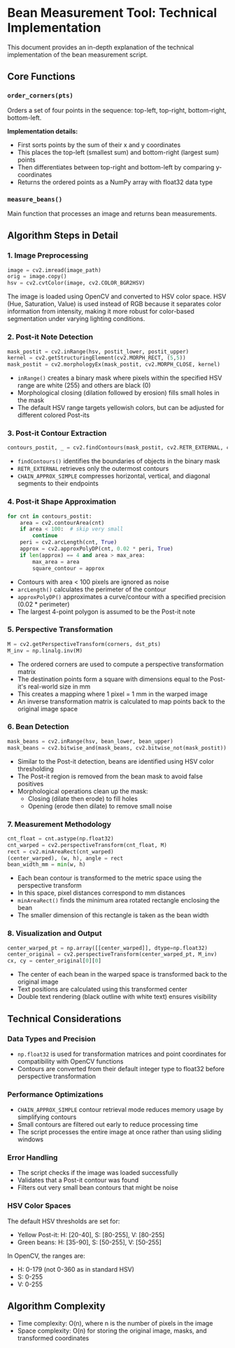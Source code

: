 # Bean Measurement Tool: Technical Implementation

This document provides an in-depth explanation of the technical implementation of the bean measurement script.

## Core Functions

### `order_corners(pts)`

Orders a set of four points in the sequence: top-left, top-right, bottom-right, bottom-left.

**Implementation details:**
- First sorts points by the sum of their x and y coordinates
- This places the top-left (smallest sum) and bottom-right (largest sum) points
- Then differentiates between top-right and bottom-left by comparing y-coordinates
- Returns the ordered points as a NumPy array with float32 data type

### `measure_beans()`

Main function that processes an image and returns bean measurements.

## Algorithm Steps in Detail

### 1. Image Preprocessing

```python
image = cv2.imread(image_path)
orig = image.copy()
hsv = cv2.cvtColor(image, cv2.COLOR_BGR2HSV)
```

The image is loaded using OpenCV and converted to HSV color space. HSV (Hue, Saturation, Value) is used instead of RGB because it separates color information from intensity, making it more robust for color-based segmentation under varying lighting conditions.

### 2. Post-it Note Detection

```python
mask_postit = cv2.inRange(hsv, postit_lower, postit_upper)
kernel = cv2.getStructuringElement(cv2.MORPH_RECT, (5,5))
mask_postit = cv2.morphologyEx(mask_postit, cv2.MORPH_CLOSE, kernel)
```

- `inRange()` creates a binary mask where pixels within the specified HSV range are white (255) and others are black (0)
- Morphological closing (dilation followed by erosion) fills small holes in the mask
- The default HSV range targets yellowish colors, but can be adjusted for different colored Post-its

### 3. Post-it Contour Extraction

```python
contours_postit, _ = cv2.findContours(mask_postit, cv2.RETR_EXTERNAL, cv2.CHAIN_APPROX_SIMPLE)
```

- `findContours()` identifies the boundaries of objects in the binary mask
- `RETR_EXTERNAL` retrieves only the outermost contours
- `CHAIN_APPROX_SIMPLE` compresses horizontal, vertical, and diagonal segments to their endpoints

### 4. Post-it Shape Approximation

```python
for cnt in contours_postit:
    area = cv2.contourArea(cnt)
    if area < 100:  # skip very small
        continue
    peri = cv2.arcLength(cnt, True)
    approx = cv2.approxPolyDP(cnt, 0.02 * peri, True)
    if len(approx) == 4 and area > max_area:
        max_area = area
        square_contour = approx
```

- Contours with area < 100 pixels are ignored as noise
- `arcLength()` calculates the perimeter of the contour
- `approxPolyDP()` approximates a curve/contour with a specified precision (0.02 * perimeter)
- The largest 4-point polygon is assumed to be the Post-it note

### 5. Perspective Transformation

```python
M = cv2.getPerspectiveTransform(corners, dst_pts)
M_inv = np.linalg.inv(M)
```

- The ordered corners are used to compute a perspective transformation matrix
- The destination points form a square with dimensions equal to the Post-it's real-world size in mm
- This creates a mapping where 1 pixel = 1 mm in the warped image
- An inverse transformation matrix is calculated to map points back to the original image space

### 6. Bean Detection

```python
mask_beans = cv2.inRange(hsv, bean_lower, bean_upper)
mask_beans = cv2.bitwise_and(mask_beans, cv2.bitwise_not(mask_postit))
```

- Similar to the Post-it detection, beans are identified using HSV color thresholding
- The Post-it region is removed from the bean mask to avoid false positives
- Morphological operations clean up the mask:
  - Closing (dilate then erode) to fill holes
  - Opening (erode then dilate) to remove small noise

### 7. Measurement Methodology

```python
cnt_float = cnt.astype(np.float32)
cnt_warped = cv2.perspectiveTransform(cnt_float, M)
rect = cv2.minAreaRect(cnt_warped)
(center_warped), (w, h), angle = rect
bean_width_mm = min(w, h)
```

- Each bean contour is transformed to the metric space using the perspective transform
- In this space, pixel distances correspond to mm distances
- `minAreaRect()` finds the minimum area rotated rectangle enclosing the bean
- The smaller dimension of this rectangle is taken as the bean width

### 8. Visualization and Output

```python
center_warped_pt = np.array([[center_warped]], dtype=np.float32)
center_original = cv2.perspectiveTransform(center_warped_pt, M_inv)
cx, cy = center_original[0][0]
```

- The center of each bean in the warped space is transformed back to the original image
- Text positions are calculated using this transformed center
- Double text rendering (black outline with white text) ensures visibility

## Technical Considerations

### Data Types and Precision

- `np.float32` is used for transformation matrices and point coordinates for compatibility with OpenCV functions
- Contours are converted from their default integer type to float32 before perspective transformation

### Performance Optimizations

- `CHAIN_APPROX_SIMPLE` contour retrieval mode reduces memory usage by simplifying contours
- Small contours are filtered out early to reduce processing time
- The script processes the entire image at once rather than using sliding windows

### Error Handling

- The script checks if the image was loaded successfully
- Validates that a Post-it contour was found
- Filters out very small bean contours that might be noise

### HSV Color Spaces

The default HSV thresholds are set for:
- Yellow Post-it: H: [20-40], S: [80-255], V: [80-255]
- Green beans: H: [35-90], S: [50-255], V: [50-255]

In OpenCV, the ranges are:
- H: 0-179 (not 0-360 as in standard HSV)
- S: 0-255
- V: 0-255

## Algorithm Complexity

- Time complexity: O(n), where n is the number of pixels in the image
- Space complexity: O(n) for storing the original image, masks, and transformed coordinates 